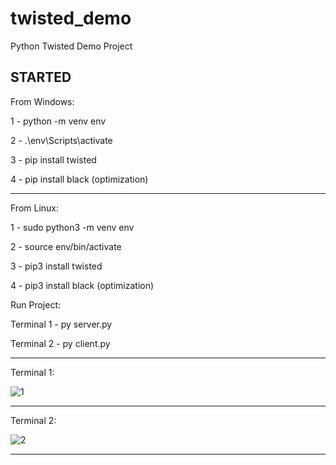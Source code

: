 # twisted_demo
Python Twisted Demo Project

STARTED
--------
From Windows:

1 - python -m venv env

2 - .\env\Scripts\activate

3 - pip install twisted

4 - pip install black (optimization)


-----------

From Linux:

1 - sudo python3 -m venv env

2 - source env/bin/activate

3 - pip3 install twisted

4 - pip3 install black (optimization)


Run Project:

Terminal 1 - py server.py

Terminal 2 - py client.py


------------


Terminal 1:


![1](https://user-images.githubusercontent.com/53658645/234655806-568e2a77-a62a-47eb-9812-db2c7180d784.PNG)


---------------------


Terminal 2:


![2](https://user-images.githubusercontent.com/53658645/234655846-b26976f4-375b-4cd5-964b-11895a31aad4.PNG)


---------------------
